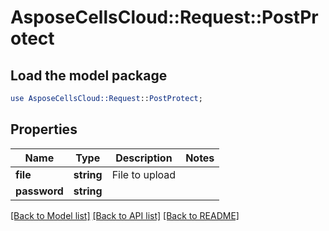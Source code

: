 # AsposeCellsCloud::Request::PostProtect 

## Load the model package
```perl
use AsposeCellsCloud::Request::PostProtect;
```

## Properties
Name | Type | Description | Notes
------------ | ------------- | ------------- | -------------
**file** | **string** | File to upload |
**password** | **string** |  |  

[[Back to Model list]](../README.md#documentation-for-requests) [[Back to API list]](../README.md#documentation-for-api-endpoints) [[Back to README]](../README.md)

